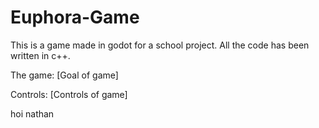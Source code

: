 # Euphora-Game
This is a game made in godot for a school project. All the code has been written in c++.

The game:
[Goal of game]

Controls:
[Controls of game]

hoi nathan
